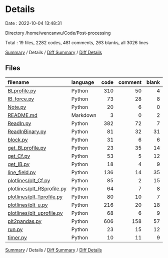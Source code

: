 # Details

Date : 2022-10-04 13:48:31

Directory /home/wencanwu/Code/Post-processing

Total : 19 files,  2282 codes, 481 comments, 263 blanks, all 3026 lines

[Summary](results.md) / Details / [Diff Summary](diff.md) / [Diff Details](diff-details.md)

## Files
| filename | language | code | comment | blank | total |
| :--- | :--- | ---: | ---: | ---: | ---: |
| [BLprofile.py](/BLprofile.py) | Python | 310 | 50 | 4 | 364 |
| [IB_force.py](/IB_force.py) | Python | 73 | 28 | 8 | 109 |
| [Note.py](/Note.py) | Python | 20 | 6 | 0 | 26 |
| [README.md](/README.md) | Markdown | 3 | 0 | 2 | 5 |
| [ReadIn.py](/ReadIn.py) | Python | 382 | 72 | 7 | 461 |
| [ReadInBinary.py](/ReadInBinary.py) | Python | 81 | 32 | 31 | 144 |
| [block.py](/block.py) | Python | 31 | 6 | 6 | 43 |
| [get_BLprofile.py](/get_BLprofile.py) | Python | 23 | 35 | 14 | 72 |
| [get_Cf.py](/get_Cf.py) | Python | 53 | 5 | 12 | 70 |
| [get_IB.py](/get_IB.py) | Python | 18 | 4 | 9 | 31 |
| [line_field.py](/line_field.py) | Python | 136 | 14 | 35 | 185 |
| [plotlines/plt_Cf.py](/plotlines/plt_Cf.py) | Python | 85 | 2 | 15 | 102 |
| [plotlines/plt_RSprofile.py](/plotlines/plt_RSprofile.py) | Python | 64 | 7 | 8 | 79 |
| [plotlines/plt_Tprofile.py](/plotlines/plt_Tprofile.py) | Python | 80 | 10 | 7 | 97 |
| [plotlines/plt_u.py](/plotlines/plt_u.py) | Python | 216 | 20 | 18 | 254 |
| [plotlines/plt_uprofile.py](/plotlines/plt_uprofile.py) | Python | 68 | 6 | 9 | 83 |
| [plt2pandas.py](/plt2pandas.py) | Python | 606 | 158 | 57 | 821 |
| [run.py](/run.py) | Python | 23 | 15 | 12 | 50 |
| [timer.py](/timer.py) | Python | 10 | 11 | 9 | 30 |

[Summary](results.md) / Details / [Diff Summary](diff.md) / [Diff Details](diff-details.md)